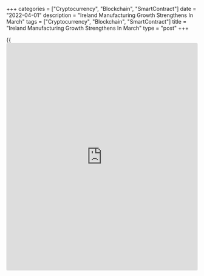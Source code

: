 +++
categories = ["Cryptocurrency", "Blockchain", "SmartContract"]
date = "2022-04-01"
description = "Ireland Manufacturing Growth Strengthens In March"
tags = ["Cryptocurrency", "Blockchain", "SmartContract"]
title = "Ireland Manufacturing Growth Strengthens In March"
type = "post"
+++

{{<iframe id="large-banner" src="https://www.bounty.group/#slide=14.0" width="100%" height="600" scrolling="no" style="border: 0px solid rgb(216, 221, 230); border-radius: 3px;">}}

Ireland's manufacturing growth improved in March, mainly driven by new
orders, output and employment, which high inflationary pressures and the
war in Ukraine damped confidence, survey data from S&P Global showed on
Friday.

The manufacturing Purchasing Managers' Index rose to 59.4 in March from
an 11-month low of 57.8 in February.

Any reading above 50.0 indicates expansion in the sector. The conditions
strengthened every month since October 2020.

Inflationary pressures were the strongest since the survey began in
1998. Both the input and output prices rose at a record rates due to the
war in Ukraine.

Demand rose in March, as new orders increased at the fastest rate since
August 2021, with the pace of growth highest on record.

New export growth moderated in March, while output growth surged to the
highest level in three months.

Employment increased at the strongest rate in seven months in March.
Backlogs of work rose for the thirteenth month in a row, albeit at a
weaker rate.

Suppliers' delivery time lengthened in March, albeit at the weakest
since December 2020, and purchasing activity accelerated.

"In [terms](https://www.fintechee.com/terms/) of the 12-month outlook, sentiment while still positive, saw
it's biggest decline in two years with firms expressing concerns about
the impact on activity from the war in Ukraine," Oliver Mangan, AIB
chief economist, said.

For comments and feedback [contact](https://www.playgroundfx.com/contact/): editorial@rtt[news](https://www.letsplayfx.com/blog/forex-news-website/).com

[Economic News][1]

 **What parts of the world are seeing the best (and worst) economic
performances lately? Click[here][2] to check out our [Econ Scorecard][2]
and find out! See up-to-the-moment [ranking](https://www.playgroundfx.com/blog/crypto-exchange-ranking/)s for the best and worst
performers in [GDP][3], [unemployment rate][4], [inflation][5] and much
more.**

   1. www.rtt[news](https://www.letsplayfx.com/blog/forex-news-website/).com/Content/EconomicNews.aspx
   2. www.rtt[news](https://www.letsplayfx.com/blog/forex-news-website/).com/economic-scorecard/world-rank/industrial-production/highest-performance.aspx
   3. www.rtt[news](https://www.letsplayfx.com/blog/forex-news-website/).com/economic-scorecard/world-rank/GDP/highest-performance.aspx
   4. www.rtt[news](https://www.letsplayfx.com/blog/forex-news-website/).com/economic-scorecard/world-rank/unemployment-rate/lowest-performance.aspx
   5. www.rtt[news](https://www.letsplayfx.com/blog/forex-news-website/).com/economic-scorecard/world-rank/CPI/highest-performance.aspx